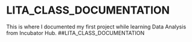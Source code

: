 # LITA_CLASS_DOCUMENTATION
This is where I documented my first  project while learning Data Analysis from Incubator Hub.
##LITA_CLASS_DOCUMENTATION
